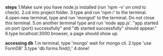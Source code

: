 <b>steps</b>
1.Make sure you have node.js installed (run 'npm -v' on cmd to check).
2.cd into project folder.
3.type and run 'npm i' to the terminal.
4.open new terminal, type and run 'mongod' to the terminal. Do not close this terminal.
5.on another terminal type and run 'node app.js'. "app started on port {port} successfully" and "db started successfully" should appear."
6.type localhost:3000 browser, a page should show up.

<b>accessing db</b>
1.in terminal, type 'mongo' wait for mongo cli.
2.type 'use FormDB'
3.type 'db.forms.find();'
4.done!
